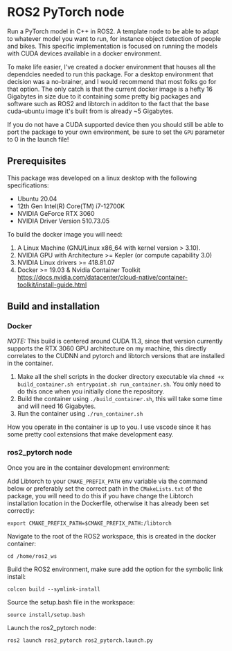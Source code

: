 # ROS2 PyTorch node

Run a PyTorch model in C++ in ROS2. A template node to be able to adapt to whatever model you want to run, for instance object detection of people and bikes. This specific implementation is focused on running the models with CUDA devices available in a docker environment.

To make life easier, I've created a docker environment that houses all the dependcies needed to run this package. For a desktop environment that decision was a no-brainer, and I would recommend that most folks go for that option. The only catch is that the current docker image is a hefty 16 Gigabytes in size due to it containing some pretty big packages and software such as ROS2 and libtorch in additon to the fact that the base cuda-ubuntu image it's built from is already ~5 Gigabytes.

If you do not have a CUDA supported device then you should still be able to port the package to your own environment, be sure to set the `GPU` parameter to 0 in the launch file!

## Prerequisites

This package was developed on a linux desktop with the following specifications:

- Ubuntu 20.04
- 12th Gen Intel(R) Core(TM) i7-12700K
- NVIDIA GeForce RTX 3060
- NVIDIA Driver Version 510.73.05

To build the docker image you will need:

1. A Linux Machine (GNU/Linux x86_64 with kernel version > 3.10).
2. NVIDIA GPU with Architecture >= Kepler (or compute capability 3.0)
3. NVIDIA Linux drivers >= 418.81.07
4. Docker >= 19.03 & Nvidia Container Toolkit https://docs.nvidia.com/datacenter/cloud-native/container-toolkit/install-guide.html


## Build and installation

### Docker 

*_NOTE:_* This build is centered around CUDA 11.3, since that version currently supports the RTX 3060 GPU architecture on my machine, this directly correlates to the CUDNN and pytorch and libtorch versions that are installed in the container.

1. Make all the shell scripts in the docker directory executable via `chmod +x build_container.sh entrypoint.sh run_container.sh`. You only need to do this once when you initially clone the repository.
2. Build the container using `./build_container.sh`, this will take some time and will need 16 Gigabytes.
3. Run the container using `./run_container.sh`

How you operate in the container is up to you. I use vscode since it has some pretty cool extensions that make development easy.

### ros2_pytorch node

Once you are in the container development environment:

Add Libtorch to your `CMAKE_PREFIX_PATH` env variable via the command below or preferably set the correct path in the `CMakeLists.txt` of the package, you will need to do this if you have change the Libtorch
installation location in the Dockerfile, otherwise it has already been set correctly:
```
export CMAKE_PREFIX_PATH=$CMAKE_PREFIX_PATH:/libtorch
```
Navigate to the root of the ROS2 workspace, this is created in the docker container:
```
cd /home/ros2_ws
```
Build the ROS2 environment, make sure add the option for the symbolic link install:
```
colcon build --symlink-install
```
Source the setup.bash file in the workspace:
```
source install/setup.bash
```
Launch the ros2_pytorch node:
```
ros2 launch ros2_pytorch ros2_pytorch.launch.py
```


